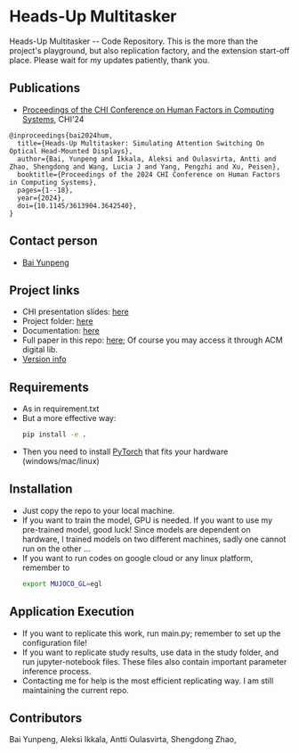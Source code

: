 # Heads-Up Multitasker
Heads-Up Multitasker -- Code Repository. This is the more than the project's playground, but also replication factory, and the extension start-off place. Please wait for my updates patiently, thank you.

## Publications
- [Proceedings of the CHI Conference on Human Factors in Computing Systems]([publication_link](https://programs.sigchi.org/chi/2024/program/content/147957)), CHI'24
```
@inproceedings{bai2024hum,
  title={Heads-Up Multitasker: Simulating Attention Switching On Optical Head-Mounted Displays},
  author={Bai, Yunpeng and Ikkala, Aleksi and Oulasvirta, Antti and Zhao, Shengdong and Wang, Lucia J and Yang, Pengzhi and Xu, Peisen},
  booktitle={Proceedings of the 2024 CHI Conference on Human Factors in Computing Systems},
  pages={1--18},
  year={2024},
  doi={10.1145/3613904.3642540},
}
```

## Contact person
- [Bai Yunpeng](https://baiyunpeng1949.github.io/)


## Project links
- CHI presentation slides: [here](https://docs.google.com/presentation/d/1b-Of_p7cJFOktru5eD5dHA2PHpT3PZdJqDy-TqItwXw/edit#slide=id.p) 
- Project folder: [here](https://drive.google.com/drive/folders/1WEG9DFROf_-a5l_sA2YVunc2B2P70__6?ths=true) 
- Documentation: [here](guide_link)
- Full paper in this repo: [here](https://github.com/Synteraction-Lab/heads-up-multitasker/blob/main/Heads-Up%20Multitasker%20Full%20Paper.pdf); Of course you may access it through ACM digital lib.
- [Version info](VERSION.md)


## Requirements
- As in requirement.txt
- But a more effective way: 
  ```bash
  pip install -e .
  ```
- Then you need to install [PyTorch](https://pytorch.org/) that fits your hardware (windows/mac/linux)


## Installation
- Just copy the repo to your local machine.
- If you want to train the model, GPU is needed. If you want to use my pre-trained model, good luck! Since models are dependent on hardware, I trained models on two different machines, sadly one cannot run on the other ...
- If you want to run codes on google cloud or any linux platform, remember to
  ```bash
  export MUJOCO_GL=egl
  ```

## Application Execution 
- If you want to replicate this work, run main.py; remember to set up the configuration file! 
- If you want to replicate study results, use data in the study folder, and run jupyter-notebook files. These files also contain important parameter inference process.
- Contacting me for help is the most efficient replicating way. I am still maintaining the current repo.


## Contributors
Bai Yunpeng, Aleksi Ikkala, Antti Oulasvirta, Shengdong Zhao, 



